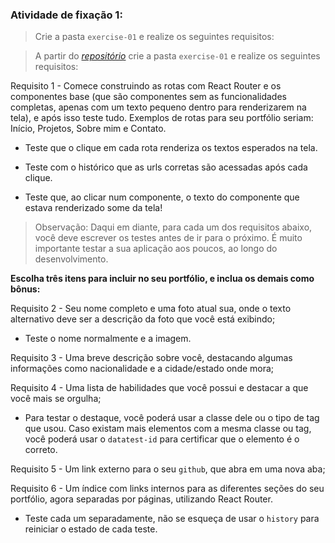 ###  Atividade de fixação 1:
> Crie a pasta `exercise-01` e realize os seguintes requisitos:

> A partir do _[repositório](https://github.com/tryber/exercise-portfolio-web)_ crie a pasta `exercise-01` e realize os seguintes requisitos:

Requisito 1 - Comece construindo as rotas com React Router e os componentes base (que são componentes sem as funcionalidades completas, apenas com um texto pequeno dentro para renderizarem na tela), e após isso teste tudo. Exemplos de rotas para seu portfólio seriam: Início, Projetos, Sobre mim e Contato.

* Teste que o clique em cada rota renderiza os textos esperados na tela.

* Teste com o histórico que as urls corretas são acessadas após cada clique.

* Teste que, ao clicar num componente, o texto do componente que estava renderizado some da tela!

> Observação:  Daqui em diante, para cada um dos requisitos abaixo, você deve escrever os testes antes de ir para o próximo. É muito importante testar a sua aplicação aos poucos, ao longo do desenvolvimento. 

**Escolha três itens para incluir no seu portfólio, e inclua os demais como bônus:**

Requisito 2 - Seu nome completo e uma foto atual sua, onde o texto alternativo deve ser a descrição da foto que você está exibindo;

* Teste o nome normalmente e a imagem.

Requisito 3 - Uma breve descrição sobre você, destacando algumas informações como nacionalidade e a cidade/estado onde mora;

Requisito 4 - Uma lista de habilidades que você possui e destacar a que você mais se orgulha;

* Para testar o destaque, você poderá usar a classe dele ou o tipo de tag que usou. Caso existam mais elementos com a mesma classe ou tag, você poderá usar o `datatest-id` para certificar que o elemento é o correto.

Requisito 5 - Um link externo para o seu `github`, que abra em uma nova aba;

Requisito 6 - Um índice com links internos para as diferentes seções do seu portfólio, agora separadas por páginas, utilizando React Router.

* Teste cada um separadamente, não se esqueça de usar o `history` para reiniciar o estado de cada teste.




